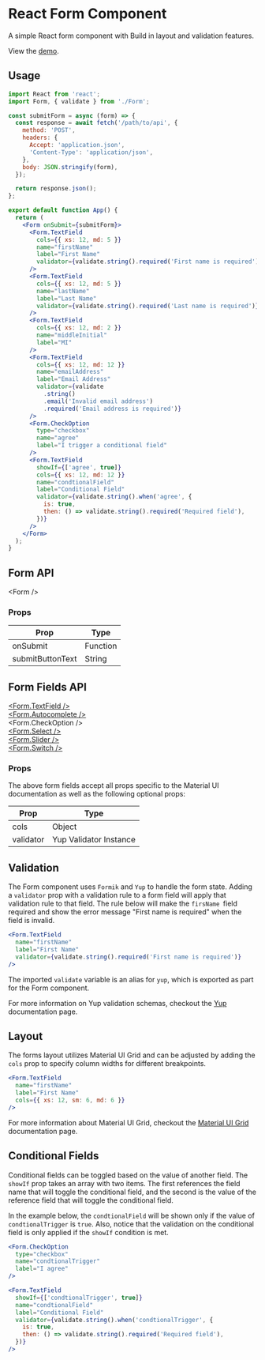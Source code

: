 # React Form Component

A simple React form component with Build in layout and validation features.

View the [demo](https://alaneicker1975.github.io/ReactForm/).

## Usage

```jsx
import React from 'react';
import Form, { validate } from './Form';

const submitForm = async (form) => {
  const response = await fetch('/path/to/api', {
    method: 'POST',
    headers: {
      Accept: 'application.json',
      'Content-Type': 'application/json',
    },
    body: JSON.stringify(form),
  });

  return response.json();
};

export default function App() {
  return (
    <Form onSubmit={submitForm}>
      <Form.TextField
        cols={{ xs: 12, md: 5 }}
        name="firstName"
        label="First Name"
        validator={validate.string().required('First name is required')}
      />
      <Form.TextField
        cols={{ xs: 12, md: 5 }}
        name="lastName"
        label="Last Name"
        validator={validate.string().required('Last name is required')}
      />
      <Form.TextField
        cols={{ xs: 12, md: 2 }}
        name="middleInitial"
        label="MI"
      />
      <Form.TextField
        cols={{ xs: 12, md: 12 }}
        name="emailAddress"
        label="Email Address"
        validator={validate
          .string()
          .email('Invalid email address')
          .required('Email address is required')}
      />
      <Form.CheckOption
        type="checkbox"
        name="agree"
        label="I trigger a conditional field"
      />
      <Form.TextField
        showIf={['agree', true]}
        cols={{ xs: 12, md: 12 }}
        name="condtionalField"
        label="Conditional Field"
        validator={validate.string().when('agree', {
          is: true,
          then: () => validate.string().required('Required field'),
        })}
      />
    </Form>
  );
}
```

## Form API

&lt;Form />

### Props

| Prop             | Type     |
| ---------------- | -------- |
| onSubmit         | Function |
| submitButtonText | String   |

## Form Fields API

[<Form.TextField />](https://mui.com/material-ui/react-text-field/)\
[<Form.Autocomplete />](https://mui.com/material-ui/react-autocomplete/)\
<Form.CheckOption />\
[<Form.Select />](https://mui.com/material-ui/react-select/)\
[<Form.Slider />](https://mui.com/material-ui/react-slider/)\
[<Form.Switch />](https://mui.com/material-ui/react-switch/)

### Props

The above form fields accept all props specific to the Material UI documentation as well as the following optional props:

| Prop      | Type                   |
| --------- | ---------------------- |
| cols      | Object                 |
| validator | Yup Validator Instance |

## Validation

The Form component uses `Formik` and `Yup` to handle the form state. Adding a `validator` prop with a validation rule to a form field will apply that validation rule to that field. The rule below will make the `firsName `field required and show the error message "First name is required" when the field is invalid.

```jsx
<Form.TextField
  name="firstName"
  label="First Name"
  validator={validate.string().required('First name is required')}
/>
```

The imported `validate` variable is an alias for `yup`, which is exported as part for the Form component.

For more information on Yup validation schemas, checkout the [Yup](https://github.com/jquense/yup) documentation page.

## Layout

The forms layout utilizes Material UI Grid and can be adjusted by adding the `cols` prop to specify column widths for different breakpoints.

```jsx
<Form.TextField
  name="firstName"
  label="First Name"
  cols={{ xs: 12, sm: 6, md: 6 }}
/>
```

For more information about Material UI Grid, checkout the [Material UI Grid](https://v4.mui.com/components/grid/) documentation page.

## Conditional Fields

Conditional fields can be toggled based on the value of another field. The `showIf` prop takes an array with two items. The first references the field name that will toggle the conditional field, and the second is the value of the reference field that will toggle the conditional field.

In the example below, the `condtionalField` will be shown only if the value of `condtionalTrigger` is `true`. Also, notice that the validation on the conditional field is only applied if the `showIf` condition is met.

```jsx
<Form.CheckOption
  type="checkbox"
  name="condtionalTrigger"
  label="I agree"
/>

<Form.TextField
  showIf={['condtionalTrigger', true]}
  name="condtionalField"
  label="Conditional Field"
  validator={validate.string().when('condtionalTrigger', {
    is: true,
    then: () => validate.string().required('Required field'),
  })}
/>
```
